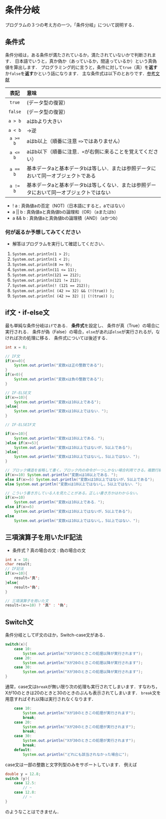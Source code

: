 #  条件分岐
プログラムの３つの考え方の一つ，「条件分岐」について説明する．
## 条件式
条件分岐は，ある条件が満たされているか，満たされていないかで判断されます．
日本語でいうと，真か偽か（あっているか，間違っているか）という真偽値を算出します．
プログラミング的に言うと，条件に対して`true`（真）を**返す**か`false`を**返す**かという話になります．
主な条件式は以下のとおりです．[参考文献](http://www.kusa.ac.jp/~kajiura/java/console/operators.htm)

表記|意味
:-:|:--
`true`|(データ型の復習）
`false`|(データ型の復習）
`a > b`| aはbより大きい
`a < b`| →逆
`a >= b`| aはb以上（順番に注意 `=>`ではありません）
`a <= b`| aはb以下（順番に注意．`=`が右側に来ることを覚えてください）
`a == b`| 基本データaと基本データbは等しい．または参照データにおいて同一オブジェクトである
`a != b`| 基本データaと基本データbは等しくない．または参照データにおいて同一オブジェクトではない


- ! a :  真偽値aの否定（NOT)（日本語にすると，aではない）
- a || b : 真偽値aと真偽値bの論理和（OR）（aまたはb）
- a && b : 真偽値aと真偽値bの論理積（AND）（aかつb）

### 何が返るか予想してみてください
- 解答はプログラムを実行して確認してください．

1. `System.out.println(1 > 2);`
2. `System.out.println(1 < 2);`
3. `System.out.println(8 >= 9);`
4. `System.out.println(11 <= 11);`
5. `System.out.println(121 == 212);`
6. `System.out.println(121 != 212);`
7. `System.out.println(! (121 == 212));`
8. `System.out.println( (42 >= 32) && (!(true)) );`
9. `System.out.println( (42 >= 32) || (!(true)) );`

## if文・if-else文
最も単純な条件分岐は`if`である．
**条件式**を設定し、
条件が真（True）の場合に実行される．
条件が偽（False）の場合，`else`があれば`else`が実行されるが，なければ次の処理に移る．
条件式については後述する．

```java
int x = 8;

// IF文
if(x>=0){
    System.out.println("変数xは正の整数である");
}
if(x<0){
    System.out.println("変数xは負の整数である");
}

// IF-ELSE文
if(x>=10){
    System.out.println("変数xは10以上である");
}else{
    System.out.println("変数xは10以上ではない．");
}

// IF-ELSEIF文

if(x>=10){
    System.out.println("変数xは10以上である．");
}else if(x>=5){
    System.out.println("変数xは10以上ではないが，5以上である");
}else{
    System.out.println("変数xは10以上ではないし，5以上ではない．");
}

// ブロック構造を省略して書く。ブロック内の命令が一つしかない場合利用できる。複数行続くと見栄えが悪くなったりする
if(x>=10) System.out.println("変数xは10以上である．");
else if(x>=5) System.out.println("変数xは10以上ではないが，5以上である");
else System.out.println("変数xは10以上ではないし，5以上ではない．");

// こういう書き方している人を見たことがある。正しい書き方かはわからない。
if(x>=10)
    System.out.println("変数xは10以上である．");
else if(x>=5)
    System.out.println("変数xは10以上ではないが，5以上である");
else
    System.out.println("変数xは10以上ではないし，5以上ではない．");
```
## 三項演算子を用いたIF記法
- 条件式 ? 真の場合の文 : 偽の場合の文
```java
int x = 10;
char result;
// IF記法
if(x>=10){
    result='真';
}else{
    result='偽';
}

// 三項演算子を用いた文
result=(x>=10) ? '真' : '偽';
```
## Switch文
条件分岐としてIF文のほか，Switch-case文がある．
```java
switch(x){
    case 10:
        System.out.println("Xが10のときこの処理以降が実行されます");
    case 20:
        System.out.println("Xが20のときこの処理以降が実行されます");
    case 30:
        System.out.println("Xが30のときこの処理以降が実行されます");
}
```
通常，case文は`break`が無い限り次の処理も実行されてしまいます．すなわち，Xが10のときは20のときと30のときのぶんも表示されてしまいます．
`break`文を用意すればそれ以降は実行されなくなります．
```java
    case 10:
        System.out.println("Xが10のときこの処理が実行されます");
        break;
    case 20:
        System.out.println("Xが20のときこの処理が実行されます");
        break;
    case 30:
        System.out.println("Xが30のときこの処理が実行されます");
        break;
    default:
        System.out.println("どれにも該当されなかった場合に");
```
case文は一部の整数と文字列型のみをサポートしています．
例えば
```java
double y = 12.8;
switch (y){
    case 12.5:
        // ~
    case 12.8:
        // ~
}
```
のようなことはできません．
